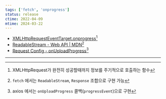 ```yaml
---
tags: ['fetch', 'onprogress']
status: release
ctime: 2022-04-09
mtime: 2024-03-22
---
```


- [XMLHttpRequestEventTarget.onprogress](https://developer.mozilla.org/en-US/docs/Web/API/XMLHttpRequestEventTarget/onprogress)[^1]
- [ReadableStream - Web API | MDN](https://developer.mozilla.org/ko/docs/Web/API/ReadableStream)[^2]
- [Request Config - onUploadProgress](https://github.com/axios/axios#request-config)[^3]

---

[^1]: XMLHttpRequest가 완전히 성공할때까지 정보를 주기적으로 호출하는 함수
[^2]: `fetch` 에서는  `ReadableStream`, `Response` 조합으로 구현 가능
[^3]: axios 에서는 `onUploadProgress` 콜백(`progressEvent`)으로 구현